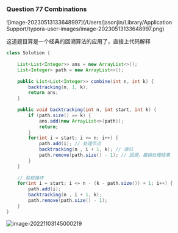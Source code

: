 ### Question 77 Combinations

![image-20230513133648997](/Users/jasonjin/Library/Application Support/typora-user-images/image-20230513133648997.png)

这道题目算是一个经典的回溯算法的应用了，直接上代码解释

```java
class Solution {
    
    List<List<Integer>> ans = new ArrayList<>();
    List<Integer> path = new ArrayList<>();
    
    public List<List<Integer>> combine(int n, int k) {
        backtracking(n, 1, k);
        return ans;
    }
    
    public void backtracking(int n, int start, int k) {
        if (path.size() == k) {
            ans.add(new ArrayList<>(path));
            return;
        }
        for(int i = start; i <= n; i++) {
            path.add(i); // 处理节点
            backtracking(n , i + 1, k); // 递归
            path.remove(path.size() - 1); // 回溯，撤销处理结果
        }
    }
    
    // 剪枝操作
    for(int i = start; i <= n - (k - path.size()) + 1; i++) {
        path.add(i);
        backtracking(n , i + 1, k);
        path.remove(path.size() - 1);
    }
}
```

![image-20221103145000219](C:\Users\jason\AppData\Roaming\Typora\typora-user-images\image-20221103145000219.png)
